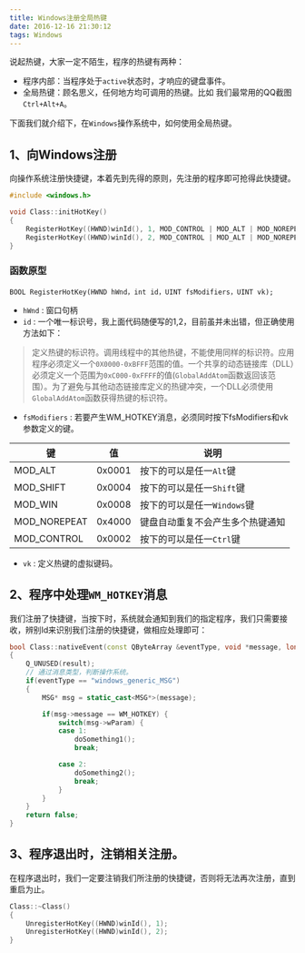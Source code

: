 ```yaml
---
title: Windows注册全局热键
date: 2016-12-16 21:30:12
tags: Windows
---
```


说起热键，大家一定不陌生，程序的热键有两种：
* 程序内部：当程序处于`active`状态时，才响应的键盘事件。
* 全局热键：顾名思义，任何地方均可调用的热键。比如 我们最常用的QQ截图`Ctrl+Alt+A`。

下面我们就介绍下，在`Windows`操作系统中，如何使用全局热键。

<!--more-->

## 1、向Windows注册

向操作系统注册快捷键，本着先到先得的原则，先注册的程序即可抢得此快捷键。
```cpp
#include <windows.h>

void Class::initHotKey()
{
    RegisterHotKey((HWND)winId(), 1, MOD_CONTROL | MOD_ALT | MOD_NOREPEAT, 'M');
    RegisterHotKey((HWND)winId(), 2, MOD_CONTROL | MOD_ALT | MOD_NOREPEAT, 'N');
}
```

### 函数原型
`BOOL RegisterHotKey(HWND hWnd，int id，UINT fsModifiers，UINT vk);`
* `hWnd` : 窗口句柄
* `id` : 一个唯一标识号，我上面代码随便写的1,2，目前虽并未出错，但正确使用方法如下：

> 定义热键的标识符。调用线程中的其他热键，不能使用同样的标识符。应用程序必须定义一个`0X0000-0xBFFF`范围的值。一个共享的动态链接库（DLL）必须定义一个范围为`0xC000-0xFFFF`的值(`GlobalAddAtom`函数返回该范围）。为了避免与其他动态链接库定义的热键冲突，一个DLL必须使用`GlobalAddAtom`函数获得热键的标识符。

* `fsModifiers` : 若要产生WM_HOTKEY消息，必须同时按下fsModifiers和vk参数定义的键。

| 键            | 值      | 说明                 |
| ------------ | ------ | ------------------ |
| MOD_ALT      | 0x0001 | 按下的可以是任一`Alt`键     |
| MOD_SHIFT    | 0x0004 | 按下的可以是任一`Shift`键   |
| MOD_WIN      | 0x0008 | 按下的可以是任一`Windows`键 |
| MOD_NOREPEAT | 0x4000 | 键盘自动重复不会产生多个热键通知   |
| MOD_CONTROL  | 0x0002 | 按下的可以是任一`Ctrl`键    |

* `vk` : 定义热键的虚拟键码。

## 2、程序中处理`WM_HOTKEY`消息
我们注册了快捷键，当按下时，系统就会通知到我们的指定程序，我们只需要接收，辨别Id来识别我们注册的快捷键，做相应处理即可：
```cpp
bool Class::nativeEvent(const QByteArray &eventType, void *message, long *result)
{
    Q_UNUSED(result);
    // 通过消息类型，判断操作系统。
    if(eventType == "windows_generic_MSG")
    {
        MSG* msg = static_cast<MSG*>(message);

        if(msg->message == WM_HOTKEY) {
            switch(msg->wParam) {
            case 1:
            	doSomething1();
            	break;

            case 2:
                doSomething2();
                break;
            }
        }
    }
    return false;
}
```

## 3、程序退出时，注销相关注册。

在程序退出时，我们一定要注销我们所注册的快捷键，否则将无法再次注册，直到重启为止。

```cpp
Class::~Class()
{
    UnregisterHotKey((HWND)winId(), 1);
    UnregisterHotKey((HWND)winId(), 2);
}
```
